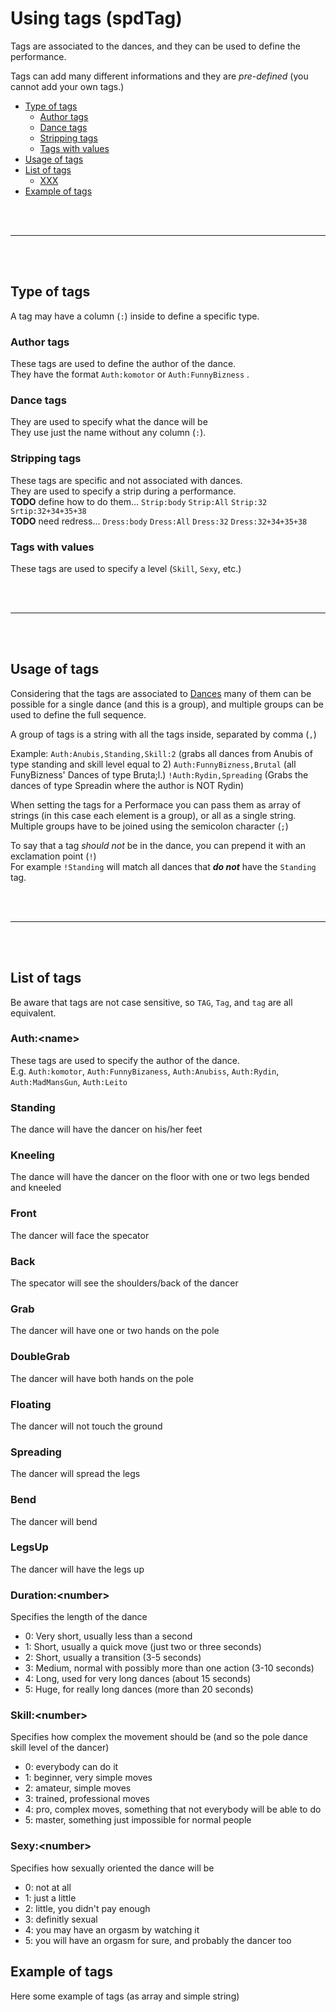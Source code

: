 # Using tags (spdTag)
Tags are associated to the dances, and they can be used to define the performance.

Tags can add many different informations and they are _pre-defined_ (you cannot add your own tags.)

* [Type of tags](spdTag.md#type-of-tags)
    * [Author tags](spdTag.md#author-tags)
    * [Dance tags](spdTag.md#dance-tags)
    * [Stripping tags](spdTag.md#stripping-tags)
    * [Tags with values](spdTag.md#tags-with-values)
* [Usage of tags](spdTag.md#usage-of-tags)
* [List of tags](spdTag.md#list-of-tags)
	* [XXX](spdTag.md#XXX)
* [Example of tags](spdTag.md#example-of-tags)

<br><br><hr><br><br>


## Type of tags
A tag may have a column (`:`) inside to define a specific type.

### Author tags
These tags are used to define the author of the dance.<br>
They have the format `Auth:komotor` or `Auth:FunnyBizness` .

### Dance tags
They are used to specify what the dance will be<br>
They use just the name without any column (`:`).

### Stripping tags
These tags are specific and not associated with dances.<br>
They are used to specify a strip during a performance.<br>
**TODO** define how to do them... `Strip:body` `Strip:All` `Strip:32` `Srtip:32+34+35+38` <br>
**TODO** need redress... `Dress:body` `Dress:All` `Dress:32` `Dress:32+34+35+38`

### Tags with values
These tags are used to specify a level (`Skill`, `Sexy`, etc.)


<br><br><hr><br><br>


## Usage of tags
Considering that the tags are associated to [Dances](spdDance.md) many of them can be possible for a single dance (and this is a group), and multiple groups can be used to define the full sequence.

A group of tags is a string with all the tags inside, separated by comma (`,`)

Example: `Auth:Anubis,Standing,Skill:2` (grabs all dances from Anubis of type standing and skill level equal to 2) `Auth:FunnyBizness,Brutal` (all FunyBizness' Dances of type Bruta;l.)
`!Auth:Rydin,Spreading` (Grabs the dances of type Spreadin where the author is NOT Rydin)

When setting the tags for a Performace you can pass them as array of strings (in this case each element is a group), or all as a single string.<br>
Multiple groups have to be joined using the semicolon character (`;`)

To say that a tag _should not_ be in the dance, you can prepend it with an exclamation point (`!`)<br>
For example `!Standing` will match all dances that ___do not___ have the `Standing` tag.

<br><br><hr><br><br>


## List of tags
Be aware that tags are not case sensitive, so `TAG`, `Tag`, and `tag` are all equivalent.

### Auth:\<name\>
These tags are used to specify the author of the dance.<br>
E.g. `Auth:komotor`, `Auth:FunnyBizaness`, `Auth:Anubiss`, `Auth:Rydin`, `Auth:MadMansGun`, `Auth:Leito`

### Standing
The dance will have the dancer on his/her feet

### Kneeling
The dance will have the dancer on the floor with one or two legs bended and kneeled

### Front
The dancer will face the specator

### Back
The specator will see the shoulders/back of the dancer

### Grab
The dancer will have one or two hands on the pole

### DoubleGrab
The dancer will have both hands on the pole

### Floating
The dancer will not touch the ground

### Spreading
The dancer will spread the legs

### Bend
The dancer will bend

### LegsUp
The dancer will have the legs up

### Duration:\<number\>
Specifies the length of the dance
- 0: Very short, usually less than a second
- 1: Short, usually a quick move (just two or three seconds)
- 2: Short, usually a transition (3-5 seconds)
- 3: Medium, normal with possibly more than one action (3-10 seconds)
- 4: Long, used for very long dances (about 15 seconds)
- 5: Huge, for really long dances (more than 20 seconds)

### Skill:\<number\>
Specifies how complex the movement should be (and so the pole dance skill level of the dancer)
- 0: everybody can do it
- 1: beginner, very simple moves
- 2: amateur, simple moves
- 3: trained, professional moves
- 4: pro, complex moves, something that not everybody will be able to do
- 5: master, something just impossible for normal people

### Sexy:\<number\>
Specifies how sexually oriented the dance will be
- 0: not at all
- 1: just a little
- 2: little, you didn't pay enough
- 3: definitly sexual
- 4: you may have an orgasm by watching it
- 5: you will have an orgasm for sure, and probably the dancer too


## Example of tags
Here some example of tags (as array and simple string)
